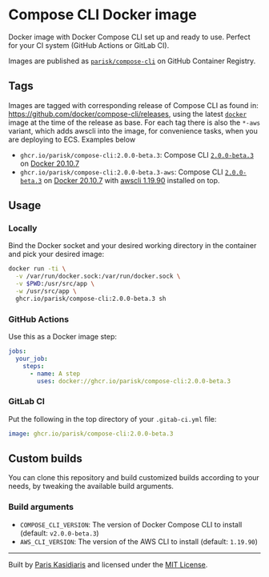 # Compose CLI Docker image

Docker image with Docker Compose CLI set up and ready to use. Perfect for your CI system (GitHub Actions or GitLab CI).

Images are published as [`parisk/compose-cli`](https://github.com/users/parisk/packages/container/package/compose-cli) on GitHub Container Registry.

## Tags

Images are tagged with corresponding release of Compose CLI as found in: https://github.com/docker/compose-cli/releases, using the latest [`docker`](https://hub.docker.com/_/docker) image at the time of the release as base. For each tag there is also the `*-aws` variant, which adds awscli into the image, for convenience tasks, when you are deploying to ECS. Examples below

- `ghcr.io/parisk/compose-cli:2.0.0-beta.3`: Compose CLI [`2.0.0-beta.3`](https://github.com/docker/compose-cli/releases/tag/v2.0.0-beta.3) on [Docker 20.10.7](https://hub.docker.com/layers/docker/library/docker/20.10.7/images/sha256-63cb2df6dfe1fb041b952ddb9f75c69569331fa39577bc41a3e56cf8f79f7e2e?context=explore)
- `ghcr.io/parisk/compose-cli:2.0.0-beta.3-aws`: Compose CLI [`2.0.0-beta.3`](https://github.com/docker/compose-cli/releases/tag/v2.0.0-beta.3) on [Docker 20.10.7](https://hub.docker.com/layers/docker/library/docker/20.10.7/images/sha256-63cb2df6dfe1fb041b952ddb9f75c69569331fa39577bc41a3e56cf8f79f7e2e?context=explore) with [awscli 1.19.90](https://pypi.org/project/awscli/1.19.90/) installed on top.

## Usage

### Locally

Bind the Docker socket and your desired working directory in the container and pick your desired image:

```sh
docker run -ti \
  -v /var/run/docker.sock:/var/run/docker.sock \
  -v $PWD:/usr/src/app \
  -w /usr/src/app \
  ghcr.io/parisk/compose-cli:2.0.0-beta.3 sh
```

### GitHub Actions

Use this as a Docker image step:

```yml
jobs:
  your_job:
    steps:
      - name: A step
        uses: docker://ghcr.io/parisk/compose-cli:2.0.0-beta.3
```

### GitLab CI

Put the following in the top directory of your `.gitab-ci.yml` file:

```yml
image: ghcr.io/parisk/compose-cli:2.0.0-beta.3
```

## Custom builds

You can clone this repository and build customized builds according to your needs, by tweaking the available build arguments.

### Build arguments

- `COMPOSE_CLI_VERSION`: The version of Docker Compose CLI to install (default: `v2.0.0-beta.3`)
- `AWS_CLI_VERSION`: The version of the AWS CLI to install (default: `1.19.90`)

---

Built by [Paris Kasidiaris](https://pkasid.com) and licensed under the [MIT License](./LICENSE).